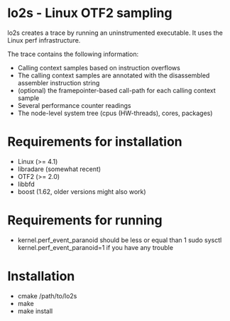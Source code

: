 # lo2s - Linux OTF2 sampling
 
lo2s creates a trace by running an uninstrumented executable. It uses the Linux perf
infrastructure.
 
The trace contains the following information:

 * Calling context samples based on instruction overflows
 * The calling context samples are annotated with the disassembled assembler instruction string
 * (optional) the framepointer-based call-path for each calling context sample
 * Several performance counter readings
 * The node-level system tree (cpus (HW-threads), cores, packages)

# Requirements for installation

 * Linux (>= 4.1)
 * libradare (somewhat recent)
 * OTF2 (>= 2.0)
 * libbfd
 * boost (1.62, older versions might also work)

# Requirements for running

 * kernel.perf_event_paranoid should be less or equal than 1
   sudo sysctl kernel.perf_event_paranoid=1 if you have any trouble

# Installation

 * cmake /path/to/lo2s
 * make
 * make install
